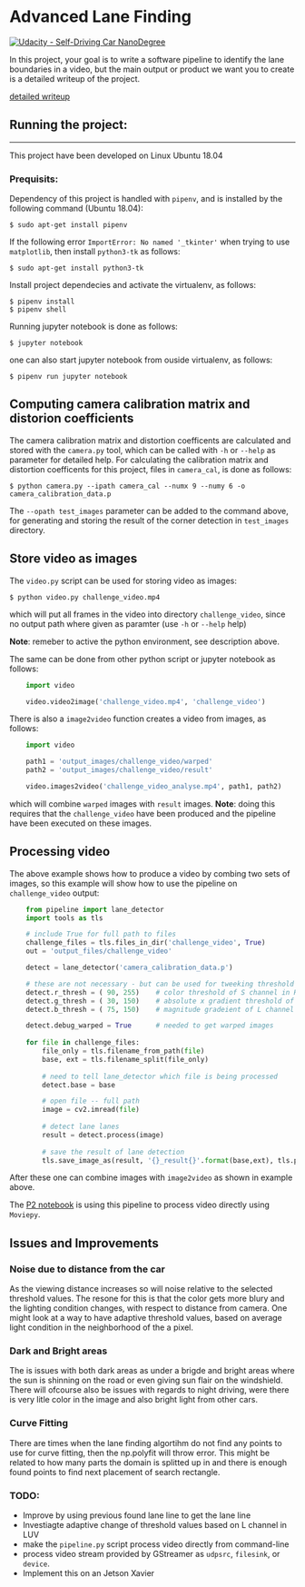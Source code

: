 # Advanced Lane Finding



[image1]: ./output_images/corners_calibration2.jpg
[image2]: ./output_images/corners_calibration3.jpg
[image3]: ./test_images/test1.jpg
[image4]: ./output_images/undist_test1.jpg
[image5]: ./output_images/undist_diff_test1.jpg
[image6]: ./output_images/test_images/binary/test1_binary.jpg
[image7]: ./output_images/test_images/binary/test2_binary.jpg
[warped1]: ./output_images/test_images/warped/test1_warped.jpg
[warped2]: ./output_images/test_images/warped/test2_warped.jpg
[warped3]: ./output_images/test_images/color/test1_warped.jpg
[warped4]: ./output_images/test_images/color/test2_warped.jpg


[![Udacity - Self-Driving Car NanoDegree](https://s3.amazonaws.com/udacity-sdc/github/shield-carnd.svg)](http://www.udacity.com/drive)


In this project, your goal is to write a software pipeline to identify the lane boundaries in a video, but the main output or product we want you to create is a detailed writeup of the project.    

[detailed writeup](writeup.ipynb)


## Running the project:
---

This project have been developed on Linux Ubuntu 18.04

### Prequisits:

Dependency of this project is handled with `pipenv`, and is installed by the following command (Ubuntu 18.04):
```
$ sudo apt-get install pipenv
```

If the following error `ImportError: No named '_tkinter'` when trying to use `matplotlib`, then install `python3-tk` as follows:
```
$ sudo apt-get install python3-tk
```

Install project dependecies and activate the virtualenv, as follows:
```
$ pipenv install
$ pipenv shell
```  

Running jupyter notebook is done as follows:
```
$ jupyter notebook
```

one can also start jupyter notebook from ouside virtualenv, as follows:
```
$ pipenv run jupyter notebook
```


## Computing camera calibration matrix and distorion coefficients


The camera calibration matrix and distortion coefficents are calculated and stored with the `camera.py` tool, which can be called with `-h` or `--help` as parameter for detailed help. For calculating the calibration matrix and distortion coefficents for this project, files in `camera_cal`, is done as follows:  

```
$ python camera.py --ipath camera_cal --numx 9 --numy 6 -o camera_calibration_data.p
```  

The `--opath test_images` parameter can be added to the command above, for generating and storing the result of the corner detection in `test_images` directory.

## Store video as images

The `video.py` script can be used for storing video as images:
```shell
$ python video.py challenge_video.mp4
```
which will put all frames in the video into directory `challenge_video`, since no output path where given as paramter (use `-h` or `--help` help)

**Note**: remeber to active the python environment, see description above.

The same can be done from other python script or jupyter notebook as follows:
```python 
    import video

    video.video2image('challenge_video.mp4', 'challenge_video')
```

There is also a `image2video` function creates a video from images, as follows:
```python 
    import video

    path1 = 'output_images/challenge_video/warped'
    path2 = 'output_images/challenge_video/result'

    video.images2video('challenge_video_analyse.mp4', path1, path2)
```
which will combine `warped` images with `result` images. 
**Note**: doing this requires that the `challenge_video` have been produced and the pipeline have been executed on these images.



## Processing video 

The above example shows how to produce a video by combing two sets of images, so this example will show how to use the pipeline on `challenge_video` output:

```python
    from pipeline import lane_detector
    import tools as tls

    # include True for full path to files
    challenge_files = tls.files_in_dir('challenge_video', True)
    out = 'output_files/challenge_video'

    detect = lane_detector('camera_calibration_data.p')  

    # these are not necessary - but can be used for tweeking threshold values
    detect.r_thresh = ( 90, 255)    # color threshold of S channel in HLS color space
    detect.g_thresh = ( 30, 150)    # absolute x gradient threshold of S channel in HLS color space
    detect.b_thresh = ( 75, 150)    # magnitude gradeient of L channel in HLS color space

    detect.debug_warped = True      # needed to get warped images
    
    for file in challenge_files:
        file_only = tls.filename_from_path(file)
        base, ext = tls.filename_split(file_only)
    
        # need to tell lane_detector which file is being processed
        detect.base = base

        # open file -- full path
        image = cv2.imread(file)
    
        # detect lane lanes
        result = detect.process(image)
    
        # save the result of lane detection
        tls.save_image_as(result, '{}_result{}'.format(base,ext), tls.path_join(out, 'result'))
```

After these one can combine images with `image2video` as shown in example above.

The [P2 notebook](P2.ipynb) is using this pipeline to process video directly using `Moviepy`.

## Issues and Improvements

### Noise due to distance from the car

As the viewing distance increases so will noise relative to the selected threshold values. The resone for this is that the color gets more blury and the lighting condition changes, with respect to distance from camera. One might look at a way to have adaptive threshold values, based on average light condition in the neighborhood of the a pixel.

### Dark and Bright areas

The is issues with both dark areas as under a brigde and bright areas where the sun is shinning on the road or even giving sun flair on the windshield. There will ofcourse also be issues with regards to night driving, were there is very litle color in the image and also bright light from other cars. 

### Curve Fitting

There are times when the lane finding algortihm do not find any points to use for curve fitting, then the np.polyfit will throw error. This might be related to how many parts the domain is splitted up in and there is enough found points to find next placement of search rectangle. 


### TODO:
* Improve by using previous found lane line to get the lane line
* Investiagte adaptive change of threshold values based on L channel in LUV 
* make the `pipeline.py` script process video directly from command-line
* process video stream provided by GStreamer as `udpsrc`, `filesink`, or `device`.
* Implement this on an Jetson Xavier 
 
